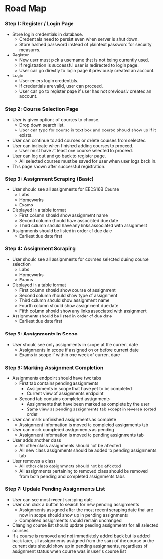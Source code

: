 # Road Map
### Step 1: Register / Login Page
- Store login credentials in database.
    - Credentials need to persist even when server is shut down.
    - Store hashed password instead of plaintext password for security measures.
- Register
    - New user must pick a username that is not being currently used.
    - If registration is successful user is redirected to login page.
    - User can go directly to login page if previously created an account.
- Login
    - User enters login credentials.
    - If credentials are valid, user can proceed.
    - User can go to register page if user has not previously created an account.
### Step 2: Course Selection Page
- User is given options of courses to choose.
    - Drop down search list.
    - User can type for course in text box and course should show up if it exists.
- User can continue to add courses or delete courses from selected.
- User can indicate when finished adding courses to proceed.
    - User must have at least one course selected to proceed.
- User can log out and go back to register page.
    - All selected courses must be saved for user when user logs back in.
- This page shown after successful registration.
### Step 3: Assignment Scraping (Basic)
- User should see all assignments for EECS16B Course
    - Labs
    - Homeworks
    - Exams
- Displayed in a table format
    - First column should show assignment name
    - Second column should have associated due date
    - Third column should have any links associated with assignment
- Assignments should be listed in order of due date
    - Earliest due date first
### Step 4: Assignment Scraping
- User should see all assignments for courses selected during course selection
    - Labs
    - Homeworks
    - Exams
- Displayed in a table format
    - First column should show course of assignment
    - Second column should show type of assignment
    - Third column should show assignment name
    - Fourth column should show assignment due date
    - Fifth column should show any links associated with assignment
- Assignments should be listed in order of due date
    - Earliest due date first
### Step 5: Assignments In Scope
- User should see only assignments in scope at the current date
    - Assignments in scope if assigned on or before current date
    - Exams in scope if within one week of current date
### Step 6: Marking Assignment Completion
- Assignments endpoint should have two tabs
    - First tab contains pending assignments
        - Assignments in scope that have yet to be completed
        - Current view of assignments endpoint
    - Second tab contains completed assignments
        - Assignments that have been marked as complete by the user
        - Same view as pending assignments tab except in reverse sorted order
- User can mark unfinished assignments as complete
    - Assignment information is moved to completed assignments tab
- User can mark completed assignments as pending
    - Assignment information is moved to pending assignments tab
- User adds another class
    - All other class assignments should not be affected
    - All new class assignments should be added to pending assignments tab
- User removes a class
    - All other class assignmnets should not be affected
    - All assignments pertaining to removed class should be removed from both pending and completed assignments tabs
### Step 7: Update Pending Assignments List
- User can see most recent scraping date
- User can click a button to search for new pending assignments
    - Assignments assigned after the most recent scraping date that are now in scope should show up in pending assignments
    - Completed assignments should remain unchanged
- Changing course list should update pending assignments for all selected courses
- If a course is removed and not immediately added back but is added back later, all assignments assigned from the start of the course to the current date should show up in pending assignments,
regardless of assignment status when course was in user's course list